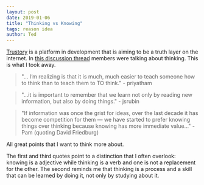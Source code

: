 ```yaml
---
layout: post
date: 2019-01-06
title: "Thinking vs Knowing"
tags: reason idea
author: Ted
---
```

[Trustory](https://www.trustory.io/) is a platform in development that is aiming to be a truth layer on the internet.
In [this discussion thread](https://discourse.trustory.io/t/will-trustory-teach-me-how-to-think/233) members were talking about thinking.
This is what I took away.

> "... I’m realizing is that it is much, much easier to teach someone how to think than to teach them to TO think." - priyatham

> "...it is important to remember that we learn not only by reading new information, but also by doing things." - jsrubin

> "If information was once the grist for ideas, over the last decade it has become competition for them — we have started to prefer knowing things over thinking because knowing has more immediate value..." - Pam (quoting David Friedburg)

All great points that I want to think more about.

The first and third quotes point to a distinction that I often overlook: knowing is a adjective while thinking is a verb and one is not a replacement for the other.
The second reminds me that thinking is a process and a skill that can be learned by doing it, not only by studying about it.
